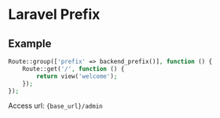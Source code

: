 # Laravel Prefix

## Example
```php
Route::group(['prefix' => backend_prefix()], function () {
    Route::get('/', function () {
        return view('welcome');
    });
});
```

Access url: `{base_url}/admin`
